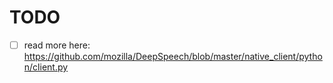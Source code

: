 # TODO

- [ ] read more here: https://github.com/mozilla/DeepSpeech/blob/master/native_client/python/client.py
